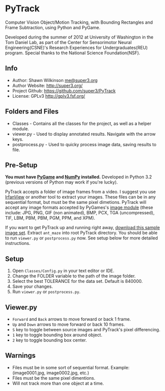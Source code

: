PyTrack
========
Computer Vision Object/Motion Tracking, with Bounding Rectangles and Frame Subtraction, using Python and PyGame. 

Developed during the summer of 2012 at University of Washington in the Tom Daniel Lab, as part of the Center for Sensorimotor
Neural Engineering(CSNE)'s Research Experiences for Undergraduates(REU) program. Special thanks to the National Science Foundation(NSF).

Info
-------
* Author: Shawn Wilkinson <me@super3.org>
* Author Website: http://super3.org/
* Project Github: https://github.com/super3/PyTrack
* License: GPLv3 <http://gplv3.fsf.org/>

Folders and Files
-------
* Classes - Contains all the classes for the project, as well as a helper module.
* viewer.py - Used to display annotated results. Navigate with the arrow keys.
* postprocess.py - Used to quicky process image data, saving results to file.

Pre-Setup
-------
**You must have [PyGame](http://pygame.org/) and [NumPy](http://numpy.scipy.org/) installed.** Developed in Python 3.2 (previous versions of Python may work if you're lucky).

PyTrack accepts a folder of image frames from a video. I suggest you use [IrfanView](http://www.irfanview.com/) or another tool to extract your images. 
These files can be in any sequential format, but must be the same pixel dimetions. PyTrack will accept any image formats accepted by PyGames's
[image module](http://www.pygame.org/docs/ref/image.html) (these include: JPG, PNG, GIF (non animated), BMP, PCX, TGA (uncompressed), TIF, LBM, PBM, PBM, PGM, PPM, and XPM). 

If you want to get PyTrack up and running right away, [download this sample image set](https://github.com/downloads/super3/PyTrack/SampleAnt.zip). Extract `ant_maze` into root PyTrack directory. You should be able to run `viewer.py` or `postprocess.py` now. See setup below for more detailed instructions.

Setup
-------
1. Open `Classes/Config.py` in your text editor or IDE.
2. Change the FOLDER variable to the path of the image folder.
4. Select the best TOLERANCE for the data set. Default is 840000.
7. Save your changes.
8. Run `viewer.py` or `postprocess.py`.

Viewer.py
-------
* `Forward` and `Back` arrows to move forward or back 1 frame.
* `Up` and `Down` arrows to move forward or back 10 frames.
* `S` key to toggle between source images and PyTrack's pixel differencing.
* `1` key to toggle bounding box around object.
* `2` key to toggle bounding box center.

Warnings
-------
* Files must be in some sort of sequential format. Example: (image0001.jpg, image0002.jpg, etc.)
* Files must be the same pixel dimentions. 
* Will not track more than one object at a time.